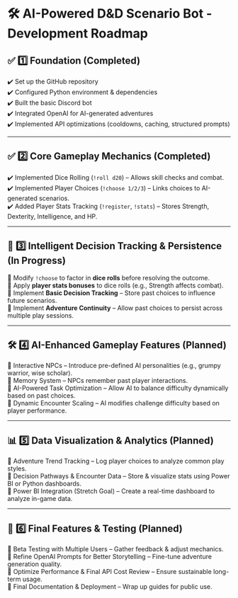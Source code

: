# 🛠 AI-Powered D&D Scenario Bot - Development Roadmap

## ✅ 1️⃣ Foundation (Completed)
✔️ Set up the GitHub repository  
✔️ Configured Python environment & dependencies  
✔️ Built the basic Discord bot  
✔️ Integrated OpenAI for AI-generated adventures  
✔️ Implemented API optimizations (cooldowns, caching, structured prompts)  

---

## ✅ 2️⃣ Core Gameplay Mechanics (Completed)
✔️ Implemented Dice Rolling (`!roll d20`) – Allows skill checks and combat.  
✔️ Implemented Player Choices (`!choose 1/2/3`) – Links choices to AI-generated scenarios.  
✔️ Added Player Stats Tracking (`!register`, `!stats`) – Stores Strength, Dexterity, Intelligence, and HP.  

---

## 🚀 3️⃣ Intelligent Decision Tracking & Persistence (In Progress)
🔲 Modify `!choose` to factor in **dice rolls** before resolving the outcome.  
🔲 Apply **player stats bonuses** to dice rolls (e.g., Strength affects combat).  
🔲 Implement **Basic Decision Tracking** – Store past choices to influence future scenarios.  
🔲 Implement **Adventure Continuity** – Allow past choices to persist across multiple play sessions.  

---

## 🛠 4️⃣ AI-Enhanced Gameplay Features (Planned)
🔲 Interactive NPCs – Introduce pre-defined AI personalities (e.g., grumpy warrior, wise scholar).  
🔲 Memory System – NPCs remember past player interactions.  
🔲 AI-Powered Task Optimization – Allow AI to balance difficulty dynamically based on past choices.  
🔲 Dynamic Encounter Scaling – AI modifies challenge difficulty based on player performance.  

---

## 📊 5️⃣ Data Visualization & Analytics (Planned)
🔲 Adventure Trend Tracking – Log player choices to analyze common play styles.  
🔲 Decision Pathways & Encounter Data – Store & visualize stats using Power BI or Python dashboards.  
🔲 Power BI Integration (Stretch Goal) – Create a real-time dashboard to analyze in-game data.  

---

## 🔗 6️⃣ Final Features & Testing (Planned)
🔲 Beta Testing with Multiple Users – Gather feedback & adjust mechanics.  
🔲 Refine OpenAI Prompts for Better Storytelling – Fine-tune adventure generation quality.  
🔲 Optimize Performance & Final API Cost Review – Ensure sustainable long-term usage.  
🔲 Final Documentation & Deployment – Wrap up guides for public use.  
